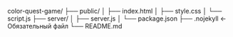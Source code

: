 color-quest-game/
├── public/
│   ├── index.html
│   ├── style.css
│   └── script.js
├── server/
│   ├── server.js
│   └── package.json
├── .nojekyll       ← Обязательный файл
└── README.md
